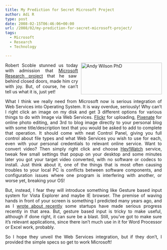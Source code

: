 ```yaml
---
title: My Prediction for Secret Microsoft Project
author: Adi R
type: post
date: 2008-02-15T06:46:06+00:00
url: /2008/02/my-prediction-for-secret-microsoft-project/
tags:
  - Microsoft
  - Research
  - Technology

---
```

<p align="justify">
  <a href="http://research.microsoft.com/~awilson/" target="_blank"><img style="border-right: 0px; border-top: 0px; margin: 0px 0px 0px 10px; border-left: 0px; border-bottom: 0px" height="102" alt="Andy Wilson PhD" src="https://i1.wp.com/www.adir1.com//uploads/2008/02/andy-wilson-phd.jpg?resize=260%2C102" width="260" align="right" border="0" data-recalc-dims="1" /></a>Robert Scoble stunned us today with admission that <a href="http://scobleizer.com/2008/02/14/microsoft-researchers-make-me-cry/" target="_blank">Microsoft Research project</a> that he saw&#160; behind closed doors, made him cry with joy. But, of course, he can&#8217;t tell us what it is, just yet!
</p>

<p align="justify">
  What I think we really need from Microsoft now is serious integration of Web Services into Operating System. It is way overdue, seriously! Why can&#8217;t I right click an image on my disk and get 3 different options for various things to do with Image via Web Services. <a href="http://www.flickr.com/" target="_blank">Flickr</a> for uploading, <a href="http://pixenate.com/" target="_blank">Pixenate</a> for online photo editing, and 3rd to blog image directly to your personal blog with some title/description text that you would be asked to add to complete that operation. It should come with neat Control Panel, giving you full control about file types and what Web Services you wish to use for each, even with your personal credentials to relevant online service. Want to convert video? Then simply right click and choose <a href="http://heywatch.com" target="_blank">Hey!Watch</a> service, tweak few small settings that popup on your desktop and some minutes later you got your target video converted, with no software or codecs to install. Just think about it, one of the things that is most often causing troubles to your local PC is conflicts between software components, and configuration issues where one program is interfering with another, or worse yet, breaking your OS!
</p>

<p align="justify">
  But, instead, I fear they will introduce something like Gesture based input system for Vista Explorer and maybe IE browser. The premise of waving hands in front of your screen is something I predicted many years ago, and as I <a href="http://www.adir1.com/2007/09/there-goes-yet-another-opportunity-of-mine/" target="_blank">wrote about recently</a> some startups have made serious progress recently in that area. But, gesture based input is tricky to make useful, although if done right, it can sure be a blast. Still, you&#8217;ve got to make sure it&#8217;s relevant applications, since there isn&#8217;t much use in it for Word Processor or Excel work, probably.
</p>

<p align="justify">
  So I hope they unveil the Web Services integration, but if they don&#8217;t, I provided the simple specs so get to work Microsoft!
</p>